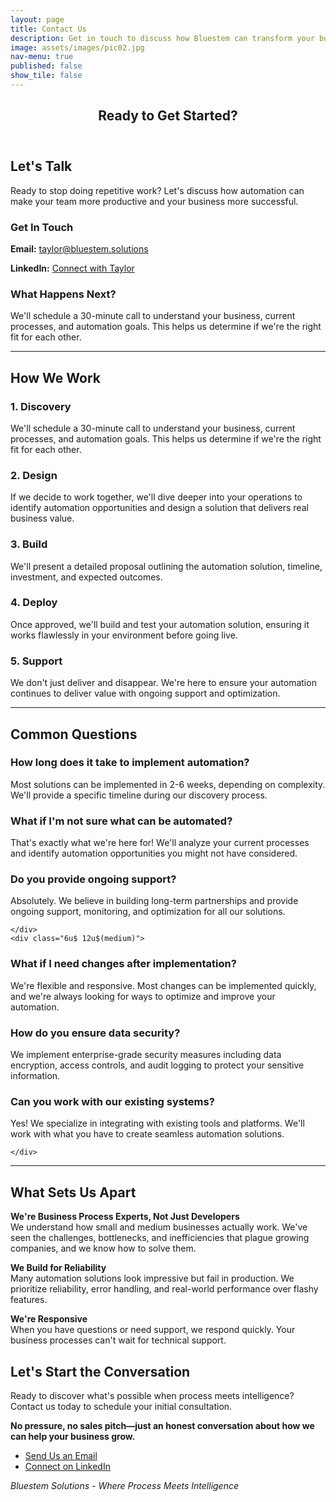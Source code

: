 ```yaml
---
layout: page
title: Contact Us
description: Get in touch to discuss how Bluestem can transform your business processes
image: assets/images/pic02.jpg
nav-menu: true
published: false
show_tile: false
---
```


<!-- Main -->
<div id="main" class="alt">

<!-- One -->
<section id="one">
	<div class="inner">
		<header class="major">
			<h1>Ready to Get Started?</h1>
		</header>

<!-- Content -->
<h2 id="content">Let's Talk</h2>
<p>Ready to stop doing repetitive work? Let's discuss how automation can make your team more productive and your business more successful.</p>

<div class="row">
	<div class="6u 12u$(small)">
		<h3>Get In Touch</h3>
		<p><strong>Email:</strong> <a href="mailto:taylor@bluestem.solutions">taylor@bluestem.solutions</a></p>
		<p><strong>LinkedIn:</strong> <a href="https://linkedin.com/in/taylorschaack">Connect with Taylor</a></p>
	</div>
	<div class="6u$ 12u$(small)">
		<h3>What Happens Next?</h3>
		<p>We'll schedule a 30-minute call to understand your business, current processes, and automation goals. This helps us determine if we're the right fit for each other.</p>
	</div>
</div>

<hr class="major" />

<!-- Our Process -->
<h2 id="process">How We Work</h2>
<div class="row">
	<div class="6u 12u$(small)">
		<h3>1. Discovery</h3>
		<p>We'll schedule a 30-minute call to understand your business, current processes, and automation goals. This helps us determine if we're the right fit for each other.</p>
	</div>
	<div class="6u$ 12u$(small)">
		<h3>2. Design</h3>
		<p>If we decide to work together, we'll dive deeper into your operations to identify automation opportunities and design a solution that delivers real business value.</p>
	</div>
	<!-- Break -->
	<div class="4u 12u$(medium)">
		<h3>3. Build</h3>
		<p>We'll present a detailed proposal outlining the automation solution, timeline, investment, and expected outcomes.</p>
	</div>
	<div class="4u 12u$(medium)">
		<h3>4. Deploy</h3>
		<p>Once approved, we'll build and test your automation solution, ensuring it works flawlessly in your environment before going live.</p>
	</div>
	<div class="4u$ 12u$(medium)">
		<h3>5. Support</h3>
		<p>We don't just deliver and disappear. We're here to ensure your automation continues to deliver value with ongoing support and optimization.</p>
	</div>
</div>

<hr class="major" />

<!-- Common Questions -->
<h2 id="faq">Common Questions</h2>
<div class="row 200%">
	<div class="6u 12u$(medium)">

<h3>How long does it take to implement automation?</h3>
<p>Most solutions can be implemented in 2-6 weeks, depending on complexity. We'll provide a specific timeline during our discovery process.</p>

<h3>What if I'm not sure what can be automated?</h3>
<p>That's exactly what we're here for! We'll analyze your current processes and identify automation opportunities you might not have considered.</p>

<h3>Do you provide ongoing support?</h3>
<p>Absolutely. We believe in building long-term partnerships and provide ongoing support, monitoring, and optimization for all our solutions.</p>

	</div>
	<div class="6u$ 12u$(medium)">

<h3>What if I need changes after implementation?</h3>
<p>We're flexible and responsive. Most changes can be implemented quickly, and we're always looking for ways to optimize and improve your automation.</p>

<h3>How do you ensure data security?</h3>
<p>We implement enterprise-grade security measures including data encryption, access controls, and audit logging to protect your sensitive information.</p>

<h3>Can you work with our existing systems?</h3>
<p>Yes! We specialize in integrating with existing tools and platforms. We'll work with what you have to create seamless automation solutions.</p>

	</div>
</div>

<hr class="major" />

<!-- What Sets Us Apart -->
<h2 id="differentiation">What Sets Us Apart</h2>

<div class="box">
	<p><strong>We're Business Process Experts, Not Just Developers</strong><br/>
	We understand how small and medium businesses actually work. We've seen the challenges, bottlenecks, and inefficiencies that plague growing companies, and we know how to solve them.</p>
</div>

<div class="box">
	<p><strong>We Build for Reliability</strong><br/>
	Many automation solutions look impressive but fail in production. We prioritize reliability, error handling, and real-world performance over flashy features.</p>
</div>

<div class="box">
	<p><strong>We're Responsive</strong><br/>
	When you have questions or need support, we respond quickly. Your business processes can't wait for technical support.</p>
</div>

<!-- Ready to Get Started -->
<h2 id="get-started">Let's Start the Conversation</h2>
<p>Ready to discover what's possible when process meets intelligence? Contact us today to schedule your initial consultation.</p>

<div class="box">
	<p><strong>No pressure, no sales pitch—just an honest conversation about how we can help your business grow.</strong></p>
</div>

<ul class="actions">
	<li><a href="mailto:taylor@bluestem.solutions" class="button special">Send Us an Email</a></li>
	<li><a href="https://linkedin.com/in/taylorschaack" class="button">Connect on LinkedIn</a></li>
</ul>

<p><em>Bluestem Solutions - Where Process Meets Intelligence</em></p>

</div>
</section>

</div>